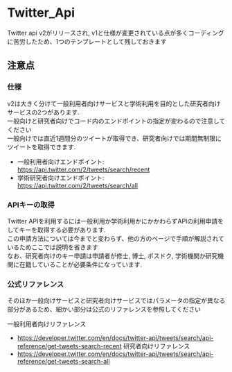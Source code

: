 # Twitter_Api

Twitter api v2がリリースされ, v1と仕様が変更されている点が多くコーディングに苦労したため、1つのテンプレートとして残しておきます

## 注意点

### 仕様
v2は大きく分けて一般利用者向けサービスと学術利用を目的とした研究者向けサービスの2つがあります.<br>
一般向けと研究者向けでコード内のエンドポイントの指定が変わるので注意してください<br>
一般向けでは直近1週間分のツイートが取得でき、研究者向けでは期間無制限にツイートを取得できます.

- 一般利用者向けエンドポイント: https://api.twitter.com/2/tweets/search/recent
- 学術研究者向けエンドポイント: https://api.twitter.com/2/tweets/search/all

### APIキーの取得
Twitter APIを利用するには一般利用か学術利用かにかかわらずAPIの利用申請をしてキーを取得する必要があります.<br>
この申請方法については今までと変わらず、他の方のページで手順が解説されているためここでは説明を省きます<br>
なお、研究者向けのキー申請は申請者が修士, 博士, ポスドク, 学術機関か研究機関に在籍していることが必要条件になっています.

### 公式リファレンス
そのほか一般向けサービスと研究者向けサービスではパラメータの指定が異なる部分があるため、細かい部分は公式のリファレンスを参照してください<br>

一般利用者向けリファレンス<br>
- https://developer.twitter.com/en/docs/twitter-api/tweets/search/api-reference/get-tweets-search-recent
研究者向けリファレンス<br>
- https://developer.twitter.com/en/docs/twitter-api/tweets/search/api-reference/get-tweets-search-all
